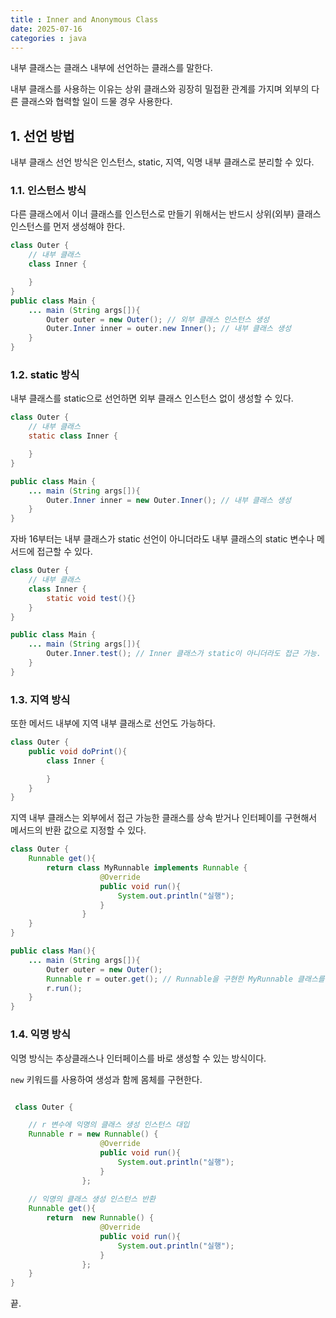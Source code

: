 ```yaml
---
title : Inner and Anonymous Class
date: 2025-07-16
categories : java
---
```


내부 클래스는 클래스 내부에 선언하는 클래스를 말한다.

내부 클래스를 사용하는 이유는 상위 클래스와 굉장히 밀접환 관계를 가지며 외부의 다른 클래스와 협력할 일이 드물 경우 사용한다.

## 1. 선언 방법

내부 클래스 선언 방식은 인스턴스, static, 지역, 익명 내부 클래스로 분리할 수 있다.

### 1.1. 인스턴스 방식

다른 클래스에서 이너 클래스를 인스턴스로 만들기 위해서는 반드시 상위(외부) 클래스 인스턴스를 먼저 생성해야 한다.

```java
class Outer {
    // 내부 클래스
    class Inner {

    }
}
public class Main {
    ... main (String args[]){
        Outer outer = new Outer(); // 외부 클래스 인스턴스 생성
        Outer.Inner inner = outer.new Inner(); // 내부 클래스 생성
    }
}

```

### 1.2. static 방식

내부 클래스를 static으로 선언하면 외부 클래스 인스턴스 없이 생성할 수 있다.

```java
class Outer {
    // 내부 클래스
    static class Inner {

    }
}

public class Main {
    ... main (String args[]){
        Outer.Inner inner = new Outer.Inner(); // 내부 클래스 생성
    }
}
```

자바 16부터는 내부 클래스가 static 선언이 아니더라도 내부 클래스의 static 변수나 메서드에 접근할 수 있다.

```java
class Outer {
    // 내부 클래스
    class Inner {
        static void test(){}
    }
}

public class Main {
    ... main (String args[]){
        Outer.Inner.test(); // Inner 클래스가 static이 아니더라도 접근 가능.
    }
}
```

### 1.3. 지역 방식

또한 메서드 내부에 지역 내부 클래스로 선언도 가능하다.

```java
class Outer {
    public void doPrint(){
        class Inner {

        }
    }
}
```

지역 내부 클래스는 외부에서 접근 가능한 클래스를 상속 받거나 인터페이를 구현해서 메서드의 반환 값으로 지정할 수 있다.

```java
class Outer {
    Runnable get(){
        return class MyRunnable implements Runnable {
                    @Override
                    public void run(){
                        System.out.println("실행");
                    }
                }
    }
}

public class Man(){
    ... main (String args[]){
        Outer outer = new Outer();
        Runnable r = outer.get(); // Runnable을 구현한 MyRunnable 클래스를 반환
        r.run();
    }
}
```

### 1.4. 익명 방식

익명 방식는 추상클래스나 인터페이스를 바로 생성할 수 있는 방식이다.

`new` 키워드를 사용하여 생성과 함께 몸체를 구현한다.

```java

 class Outer {

    // r 변수에 익명의 클래스 생성 인스턴스 대입
    Runnable r = new Runnable() {
                    @Override
                    public void run(){
                        System.out.println("실행");
                    }
                };
                
    // 익명의 클래스 생성 인스턴스 반환
    Runnable get(){
        return  new Runnable() {
                    @Override
                    public void run(){
                        System.out.println("실행");
                    }
                };
    }
}

```

끝.







